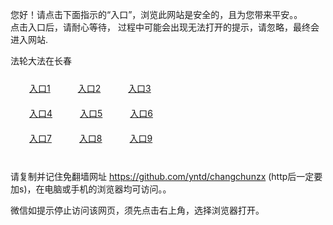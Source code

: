 您好！请点击下面指示的“入口”，浏览此网站是安全的，且为您带来平安。。 <br/>
点击入口后，请耐心等待， 过程中可能会出现无法打开的提示，请忽略，最终会进入网站. </br>

法轮大法在长春<br/>
<div style="padding:10px"><a style="margin:20px" target="_blank" href="https://dbiysaqjewys1.cloudfront.net/2Qpsp?aivubjgi" id="ccLink1" rel="nofollow">入口1</a> <a target="_blank" style="margin:20px" href="https://d2n3tnbmj4ilfy.cloudfront.net/2Qpsp?imzbd" id="ccLink2" rel="nofollow">入口2</a> <a style="margin:20px" target="_blank" href="https://d2kqkylaq1aemq.cloudfront.net/2Qpsp?smwekzc" id="ccLink3" rel="nofollow">入口3</a></div>

<div style="padding:10px" ><a style="margin:20px" target="_blank" href="https://dbiysaqjewys1.cloudfront.net/2Qpsp?aivubjgi" id="ccLink4" rel="nofollow">入口4</a> <a style="margin:20px" href="https://d2n3tnbmj4ilfy.cloudfront.net/2Qpsp?imzbd" target="_blank" id="ccLink5" rel="nofollow">入口5</a> <a style="margin:20px" href="https://d2kqkylaq1aemq.cloudfront.net/2Qpsp?smwekzc" target="_blank" id="ccLink6" rel="nofollow">入口6</a></div>

<div style="padding:10px"><a style="margin:20px" target="_blank" href="https://dbiysaqjewys1.cloudfront.net/2Qpsp?aivubjgi" id="ccLink7" rel="nofollow">入口7</a> <a style="margin:20px" href="https://d2n3tnbmj4ilfy.cloudfront.net/2Qpsp?imzbd" target="_blank" id="ccLink8" rel="nofollow">入口8</a> <a style="margin:20px" target="_blank" href="https://d2kqkylaq1aemq.cloudfront.net/2Qpsp?smwekzc" id="ccLink9" rel="nofollow">入口9</a></div>

<br/>



请复制并记住免翻墙网址 https://github.com/yntd/changchunzx (http后一定要加s)，在电脑或手机的浏览器均可访问。。<br/>

微信如提示停止访问该网页，须先点击右上角，选择浏览器打开。
